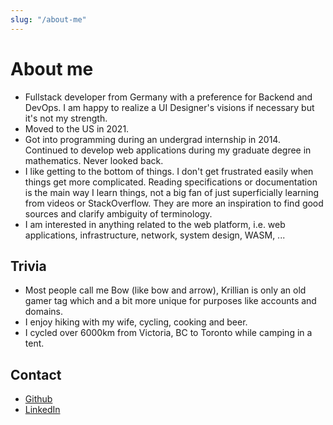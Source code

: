 ```yaml
---
slug: "/about-me"
---
```


# About me

- Fullstack developer from Germany with a preference for Backend and DevOps. I am happy to realize a UI Designer's visions if necessary but it's not my strength.
- Moved to the US in 2021.
- Got into programming during an undergrad internship in 2014. Continued to develop web applications during my graduate degree in mathematics. Never looked back.
- I like getting to the bottom of things. I don't get frustrated easily when things get more complicated. Reading specifications or documentation is the main way I learn things, not a big fan of just superficially learning from videos or StackOverflow. They are more an inspiration to find good sources and clarify ambiguity of terminology.
- I am interested in anything related to the web platform, i.e. web applications, infrastructure, network, system design, WASM, ...

## Trivia

- Most people call me Bow (like bow and arrow), Krillian is only an old gamer tag which and a bit more unique for purposes like accounts and domains.
- I enjoy hiking with my wife, cycling, cooking and beer.
- I cycled over 6000km from Victoria, BC to Toronto while camping in a tent.

## Contact

- [Github](https://github.com/Krillian111)
- [LinkedIn](https://www.linkedin.com/in/kristof-bauer-08baba233/)

